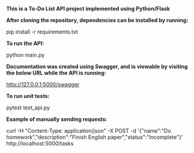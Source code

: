 __This is a To-Do List API project implemented using Python/Flask__

__After cloning the repository, dependencies can be installed by running:__

pip install -r requirements.txt

__To run the API:__

python main.py

__Documentation was created using Swagger, and is viewable by visiting the below URL while the API is running:__

http://127.0.0.1:5000/swagger

__To run unit tests:__

pytest test_api.py

__Example of manually sending requests:__

curl -H "Content-Type: application/json" -X POST -d '{"name":"Do homework","description":"Finish English paper","status":"Incomplete"}' http://localhost:5000/tasks
